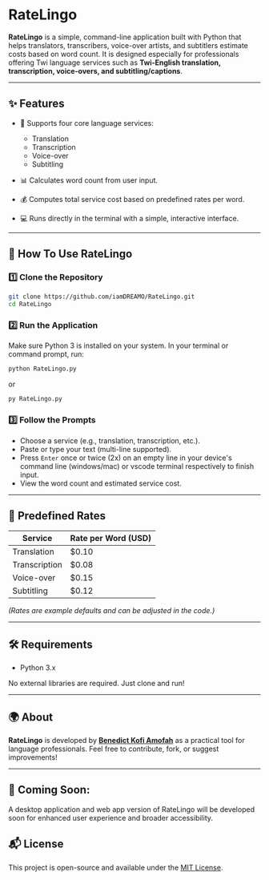# RateLingo

**RateLingo** is a simple, command-line application built with Python that helps translators, transcribers, voice-over artists, and subtitlers estimate costs based on word count. It is designed especially for professionals offering Twi language services such as **Twi-English translation, transcription, voice-overs, and subtitling/captions**.

---

## ✨ Features

- 📝 Supports four core language services:
  - Translation
  - Transcription
  - Voice-over
  - Subtitling

- 📊 Calculates word count from user input.
- 💰 Computes total service cost based on predefined rates per word.
- 💻 Runs directly in the terminal with a simple, interactive interface.

---

## 🚀 How To Use RateLingo

### 1️⃣ Clone the Repository

```bash
git clone https://github.com/iamDREAMO/RateLingo.git
cd RateLingo
````

### 2️⃣ Run the Application

Make sure Python 3 is installed on your system. In your terminal or command prompt, run:

```bash
python RateLingo.py
```

or

```bash
py RateLingo.py
```

### 3️⃣ Follow the Prompts

* Choose a service (e.g., translation, transcription, etc.).
* Paste or type your text (multi-line supported).
* Press `Enter` once or twice (2x) on an empty line in your device's command line (windows/mac) or vscode terminal respectively to finish input.
* View the word count and estimated service cost.

---


## 📌 Predefined Rates

| Service       | Rate per Word (USD) |
| ------------- | ------------------- |
| Translation   | \$0.10              |
| Transcription | \$0.08              |
| Voice-over    | \$0.15              |
| Subtitling    | \$0.12              |

*(Rates are example defaults and can be adjusted in the code.)*

---

## 🛠 Requirements

* Python 3.x

No external libraries are required. Just clone and run!

---

## 🌍 About

**RateLingo** is developed by **[Benedict Kofi Amofah](https://github.com/iamDREAMO)** as a practical tool for language professionals. Feel free to contribute, fork, or suggest improvements!

---

## 🚀 Coming Soon: 

A desktop application and web app version of RateLingo will be developed soon for enhanced user experience and broader accessibility.


## 📬 License

This project is open-source and available under the [MIT License](https://opensource.org/license/mit).